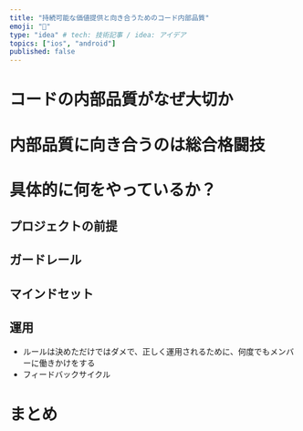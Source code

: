 ```yaml
---
title: "持続可能な価値提供と向き合うためのコード内部品質"
emoji: "🕌"
type: "idea" # tech: 技術記事 / idea: アイデア
topics: ["ios", "android"]
published: false
---
```


# コードの内部品質がなぜ大切か

# 内部品質に向き合うのは総合格闘技

# 具体的に何をやっているか？　

## プロジェクトの前提

## ガードレール

## マインドセット

## 運用

- ルールは決めただけではダメで、正しく運用されるために、何度でもメンバーに働きかけをする
- フィードバックサイクル

# まとめ
